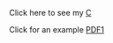 

Click here to see my [C](files/CV__Gonzalo_Contreras.pdf)

Click for an example [PDF1](files/paper1.pdf) 

